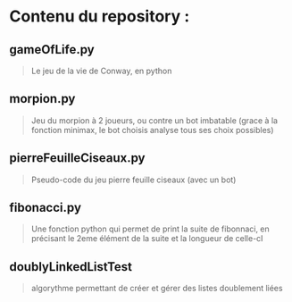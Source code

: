 # Contenu du repository :

## gameOfLife.py 
> Le jeu de la vie de Conway, en python

## morpion.py
> Jeu du morpion à 2 joueurs, ou contre un bot imbatable (grace à la fonction minimax, le bot choisis analyse tous ses choix possibles)

## pierreFeuilleCiseaux.py
> Pseudo-code du jeu pierre feuille ciseaux (avec un bot)

## fibonacci.py
>Une fonction python qui permet de print la suite de fibonnaci, en précisant le 2eme élément de la suite et la longueur de celle-cI

## doublyLinkedListTest
>algorythme permettant de créer et gérer des listes doublement liées 
